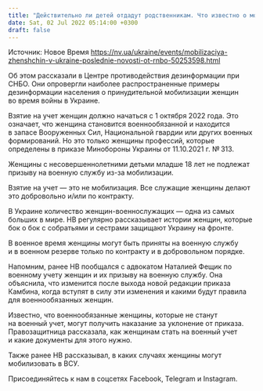 ```yaml
---
title: "Действительно ли детей отдадут родственникам. Что известно о мобилизации женщин в Украине — опровергаем фейки"
date: Sat, 02 Jul 2022 05:14:00 +0300
draft: false
---
```

Источник: Новое Время https://nv.ua/ukraine/events/mobilizaciya-zhenshchin-v-ukraine-poslednie-novosti-ot-rnbo-50253598.html


Об этом рассказали в Центре противодействия дезинформации при СНБО. Они опровергли наиболее распространенные примеры дезинформации населения о принудительной мобилизации женщин во время войны в Украине.

Взятие на учет женщин должно начаться с 1 октября 2022 года. Это означает, что женщина становится военнообязанной и находится в запасе Вооруженных Сил, Национальной гвардии или других военных формирований. Но это только женщины профессий, которые определены в приказе Минобороны Украины от 11.10.2021 г. № 313.

Женщины с несовершеннолетними детьми младше 18 лет не подлежат призыву на военную службу из-за мобилизации.

Взятие на учет — это не мобилизация. Все служащие женщины делают это добровольно и/или по контракту.

В Украине количество женщин-военнослужащих — одна из самых больших в мире. НВ регулярно рассказывает истории женщин, которые бок о бок с собратьями и сестрами защищают Украину на фронте.

В военное время женщины могут быть приняты на военную службу и в военном резерве только по контракту и в добровольном порядке.

Напомним, ранее НВ пообщался с адвокатом Наталией Фещик по военному учету женщин и их призыву на военную службу. Она объяснила, что изменится после выхода новой редакции приказа Камбина, когда вступят в силу эти изменения и какими будут правила для военнообязанных женщин.

Известно, что военнообязанные женщины, которые не станут на военный учет, могут получить наказание за уклонение от приказа. Правозащитница рассказала, как женщинам стать на военный учет и какие документы для этого нужно.

 Также ранее НВ рассказывал, в каких случаях женщины могут мобилизовать в ВСУ.

Присоединяйтесь к нам в соцсетях Facebook, Telegram и Instagram.
